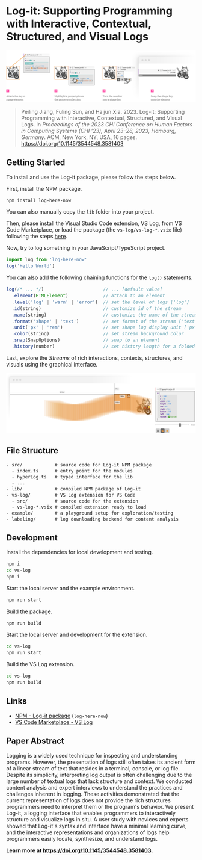 # Log-it: Supporting Programming with Interactive, Contextual, Structured, and Visual Logs

![Teaser](./media/teaser.png)

> Peiling Jiang, Fuling Sun, and Haijun Xia. 2023. Log-it: Supporting Programming with Interactive, Contextual, Structured, and Visual Logs. In _Proceedings of the 2023 CHI Conference on Human Factors in Computing Systems (CHI ’23), April 23–28, 2023, Hamburg, Germany_. ACM, New York, NY, USA, 16 pages. https://doi.org/10.1145/3544548.3581403

## Getting Started

To install and use the Log-it package, please follow the steps below.

First, install the NPM package.

```bash
npm install log-here-now
```

You can also manually copy the `lib` folder into your project.

Then, please install the Visual Studio Code extension, VS Log, from VS Code Marketplace, or load the package (the `vs-log/vs-log-*.vsix` file) following the steps [here](https://code.visualstudio.com/docs/editor/extension-marketplace#_install-from-a-vsix).

Now, try to log something in your JavaScript/TypeScript project.

```ts
import log from 'log-here-now'
log('Hello World')
```

You can also add the following chaining functions for the `log()` statements.

<!-- prettier-ignore -->
```ts
log(/* ... */)                      // ... [default value]
  .element(HTMLElement)             // attach to an element
  .level('log' | 'warn' | 'error')  // set the level of logs ['log']
  .id(string)                       // customize id of the stream
  .name(string)                     // customize the name of the stream
  .format('shape' | 'text')         // set format of the stream ['text']
  .unit('px' | 'rem')               // set shape log display unit ['px']
  .color(string)                    // set stream background color
  .snap(SnapOptions)                // snap to an element
  .history(number)                  // set history length for a folded stream [0]
```

Last, explore the _Streams_ of rich interactions, contexts, structures, and visuals using the graphical interface.

![Graphics](./media/graphics.png)

## File Structure

```
- src/            # source code for Log-it NPM package
  - index.ts      # entry point for the modules
  - hyperLog.ts   # typed interface for the lib
  - ...
- lib/            # compiled NPM package of Log-it
- vs-log/         # VS Log extension for VS Code
  - src/          # source code for the extension
  - vs-log-*.vsix # compiled extension ready to load
- example/        # a playground setup for exploration/testing
- labeling/       # log downloading backend for content analysis
```

## Development

Install the dependencies for local development and testing.

```bash
npm i
cd vs-log
npm i
```

Start the local server and the example environment.

```bash
npm run start
```

Build the package.

```bash
npm run build
```

Start the local server and development for the extension.

```bash
cd vs-log
npm run start
```

Build the VS Log extension.

```bash
cd vs-log
npm run build
```

## Links

- [NPM - Log-it package](https://www.npmjs.com/package/log-here-now) (`log-here-now`)
- [VS Code Marketplace - VS Log](https://marketplace.visualstudio.com/items?itemName=peiling.vs-log)

## Paper Abstract

Logging is a widely used technique for inspecting and understanding programs. However, the presentation of logs still often takes its ancient form of a linear stream of text that resides in a terminal, console, or log file. Despite its simplicity, interpreting log output is often challenging due to the large number of textual logs that lack structure and context. We conducted content analysis and expert interviews to understand the practices and challenges inherent in logging. These activities demonstrated that the current representation of logs does not provide the rich structures programmers need to interpret them or the program's behavior. We present Log-it, a logging interface that enables programmers to interactively structure and visualize logs in situ. A user study with novices and experts showed that Log-it's syntax and interface have a minimal learning curve, and the interactive representations and organizations of logs help programmers easily locate, synthesize, and understand logs.

**Learn more at https://doi.org/10.1145/3544548.3581403.**
